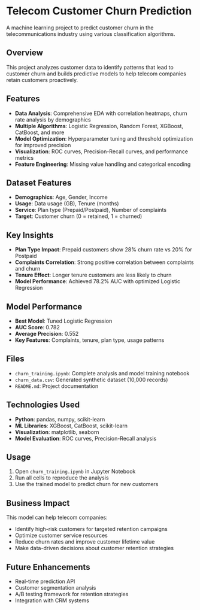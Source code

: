 # Telecom Customer Churn Prediction

A machine learning project to predict customer churn in the telecommunications industry using various classification algorithms.

## Overview

This project analyzes customer data to identify patterns that lead to customer churn and builds predictive models to help telecom companies retain customers proactively.

## Features

- **Data Analysis**: Comprehensive EDA with correlation heatmaps, churn rate analysis by demographics
- **Multiple Algorithms**: Logistic Regression, Random Forest, XGBoost, CatBoost, and more
- **Model Optimization**: Hyperparameter tuning and threshold optimization for improved precision
- **Visualization**: ROC curves, Precision-Recall curves, and performance metrics
- **Feature Engineering**: Missing value handling and categorical encoding

## Dataset Features

- **Demographics**: Age, Gender, Income
- **Usage**: Data usage (GB), Tenure (months)
- **Service**: Plan type (Prepaid/Postpaid), Number of complaints
- **Target**: Customer churn (0 = retained, 1 = churned)

## Key Insights

- **Plan Type Impact**: Prepaid customers show 28% churn rate vs 20% for Postpaid
- **Complaints Correlation**: Strong positive correlation between complaints and churn
- **Tenure Effect**: Longer tenure customers are less likely to churn
- **Model Performance**: Achieved 78.2% AUC with optimized Logistic Regression

## Model Performance

- **Best Model**: Tuned Logistic Regression
- **AUC Score**: 0.782
- **Average Precision**: 0.552
- **Key Features**: Complaints, tenure, plan type, usage patterns

## Files

- `churn_training.ipynb`: Complete analysis and model training notebook
- `churn_data.csv`: Generated synthetic dataset (10,000 records)
- `README.md`: Project documentation

## Technologies Used

- **Python**: pandas, numpy, scikit-learn
- **ML Libraries**: XGBoost, CatBoost, scikit-learn
- **Visualization**: matplotlib, seaborn
- **Model Evaluation**: ROC curves, Precision-Recall analysis

## Usage

1. Open `churn_training.ipynb` in Jupyter Notebook
2. Run all cells to reproduce the analysis
3. Use the trained model to predict churn for new customers

## Business Impact

This model can help telecom companies:
- Identify high-risk customers for targeted retention campaigns
- Optimize customer service resources
- Reduce churn rates and improve customer lifetime value
- Make data-driven decisions about customer retention strategies

## Future Enhancements

- Real-time prediction API
- Customer segmentation analysis
- A/B testing framework for retention strategies
- Integration with CRM systems
